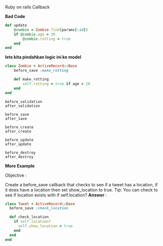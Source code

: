 Ruby on rails Callback

**Bad Code**


```ruby
def update
	@zombie = Zombie.find(params[:id])
	if @zombie.age > 20
		@zombie.rotting = true
	end
end
```


**lets kita pindahkan logic ini ke model**  


```ruby
class Zombie < ActiveRecord::Base
	before_save :make_rotting

	def make_rotting
		self.rotting = true if age > 20
	end
end
```

```
before_validation
after_validation

before_save
after_save

before_create
after_create

before_update
after_update

before_destroy
after_destroy
```


**More Example**

Objective :


Create a before_save callback that checks to see if a tweet has a location, 
if it does have a location then set show_location to true.
Tip: You can check to see if location exists with if self.location?
__Answer__ :

```ruby
class Tweet < ActiveRecord::Base
  before_save :check_location

  def check_location
    if self.location?
      self.show_location = true
    end
  end
end
```